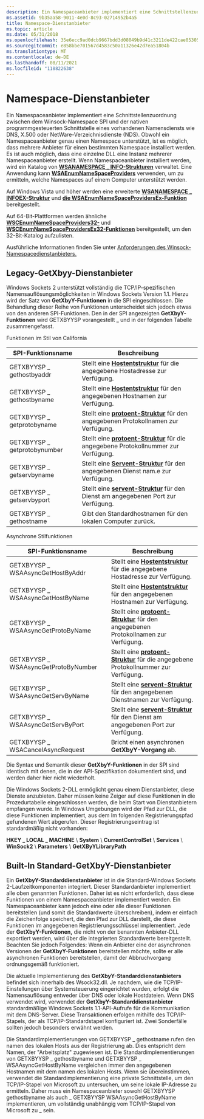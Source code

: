 ```yaml
---
description: Ein Namespaceanbieter implementiert eine Schnittstellenzuordnung zwischen dem Winsock-Namespace SPI und der nativen programmgesteuerten Schnittstelle eines vorhandenen Namensdiensts wie DNS, X.500 oder NetWare-Verzeichnisdienste (NDS).
ms.assetid: 9b35aa58-9011-4e0d-8c93-02714952b4a5
title: Namespace-Dienstanbieter
ms.topic: article
ms.date: 05/31/2018
ms.openlocfilehash: 35e6ecc9ad0dcb9667bdd3d08049b9d41c3211de422cae0530506f6103494527
ms.sourcegitcommit: e858bbe701567d4583c50a11326e42d7ea51804b
ms.translationtype: MT
ms.contentlocale: de-DE
ms.lasthandoff: 08/11/2021
ms.locfileid: "118822638"
---
```

# <a name="namespace-service-providers"></a>Namespace-Dienstanbieter

Ein Namespaceanbieter implementiert eine Schnittstellenzuordnung zwischen dem Winsock-Namespace SPI und der nativen programmgesteuerten Schnittstelle eines vorhandenen Namensdiensts wie DNS, X.500 oder NetWare-Verzeichnisdienste (NDS). Obwohl ein Namespaceanbieter genau einen Namespace unterstützt, ist es möglich, dass mehrere Anbieter für einen bestimmten Namespace installiert werden. Es ist auch möglich, dass eine einzelne DLL eine Instanz mehrerer Namespaceanbieter erstellt. Wenn Namespaceanbieter installiert werden, wird ein Katalog von [**WSANAMESPACE \_ INFO-Strukturen**](/windows/desktop/api/Winsock2/ns-winsock2-wsanamespace_infow) verwaltet. Eine Anwendung kann [**WSAEnumNameSpaceProviders**](/windows/desktop/api/Winsock2/nf-winsock2-wsaenumnamespaceprovidersa) verwenden, um zu ermitteln, welche Namespaces auf einem Computer unterstützt werden.

Auf Windows Vista und höher werden eine erweiterte [**WSANAMESPACE \_ INFOEX-Struktur**](/windows/desktop/api/Winsock2/ns-winsock2-wsanamespace_infoexw) und [**die WSAEnumNameSpaceProvidersEx-Funktion**](/windows/desktop/api/Winsock2/nf-winsock2-wsaenumnamespaceprovidersexa) bereitgestellt.

Auf 64-Bit-Plattformen werden ähnliche [**WSCEnumNameSpaceProviders32-**](/windows/desktop/api/Ws2spi/nf-ws2spi-wscenumnamespaceproviders32) und [**WSCEnumNameSpaceProvidersEx32-Funktionen**](/windows/desktop/api/Ws2spi/nf-ws2spi-wscenumnamespaceprovidersex32) bereitgestellt, um den 32-Bit-Katalog aufzulisten.

Ausführliche Informationen finden Sie unter [Anforderungen des Winsock-Namespacedienstanbieters.](winsock-namespace-service-provider-requirements.md)

## <a name="legacy-getxbyy-service-providers"></a>Legacy-GetXbyy-Dienstanbieter

Windows Sockets 2 unterstützt vollständig die TCP/IP-spezifischen Namensauflösungsmöglichkeiten in Windows Sockets Version 1.1. Hierzu wird der Satz von **GetXbyY-Funktionen** in die SPI eingeschlossen. Die Behandlung dieser Reihe von Funktionen unterscheidet sich jedoch etwas von den anderen SPI-Funktionen. Den in der SPI angezeigten **GetXbyY-Funktionen** wird GETXBYYSP vorangestellt \_ und in der folgenden Tabelle zusammengefasst.

Funktionen im Stil von California



| SPI-Funktionsname           | Beschreibung                                                                              |
|-----------------------------|------------------------------------------------------------------------------------------|
| GETXBYYSP \_ gethostbyaddr    | Stellt eine [**Hostentstruktur**](/windows/desktop/api/winsock/ns-winsock-hostent) für die angegebene Hostadresse zur Verfügung.        |
| GETXBYYSP \_ gethostbyname    | Stellt eine [**Hostentstruktur**](/windows/desktop/api/winsock/ns-winsock-hostent) für den angegebenen Hostnamen zur Verfügung.           |
| GETXBYYSP \_ getprotobyname   | Stellt eine [**protoent-Struktur**](/windows/desktop/api/winsock/ns-winsock-protoent) für den angegebenen Protokollnamen zur Verfügung.     |
| GETXBYYSP \_ getprotobynumber | Stellt eine [**protoent-Struktur**](/windows/desktop/api/winsock/ns-winsock-protoent) für die angegebene Protokollnummer zur Verfügung.   |
| GETXBYYSP \_ getservbyname    | Stellt eine [**Servent-Struktur**](/windows/desktop/api/winsock/ns-winsock-servent) für den angegebenen Dienst nam.e zur Verfügung.        |
| GETXBYYSP \_ getservbyport    | Stellt eine [**servent-Struktur**](/windows/desktop/api/winsock/ns-winsock-servent) für den Dienst am angegebenen Port zur Verfügung. |
| GETXBYYSP \_ gethostname      | Gibt den Standardhostnamen für den lokalen Computer zurück.                                   |



 

Asynchrone Stilfunktionen



| SPI-Funktionsname                   | Beschreibung                                                                              |
|-------------------------------------|------------------------------------------------------------------------------------------|
| GETXBYYSP \_ WSAAsyncGetHostByAddr    | Stellt eine [**Hostentstruktur**](/windows/desktop/api/winsock/ns-winsock-hostent) für die angegebene Hostadresse zur Verfügung.        |
| GETXBYYSP \_ WSAAsyncGetHostByName    | Stellt eine [**Hostentstruktur**](/windows/desktop/api/winsock/ns-winsock-hostent) für den angegebenen Hostnamen zur Verfügung.           |
| GETXBYYSP \_ WSAAsyncGetProtoByName   | Stellt eine [**protoent-Struktur**](/windows/desktop/api/winsock/ns-winsock-protoent) für den angegebenen Protokollnamen zur Verfügung.     |
| GETXBYYSP \_ WSAAsyncGetProtoByNumber | Stellt eine [**protoent-Struktur**](/windows/desktop/api/winsock/ns-winsock-protoent) für die angegebene Protokollnummer zur Verfügung.   |
| GETXBYYSP \_ WSAAsyncGetServByName    | Stellt eine [**servent-Struktur**](/windows/desktop/api/winsock/ns-winsock-servent) für den angegebenen Dienstnamen zur Verfügung.        |
| GETXBYYSP \_ WSAAsyncGetServByPort    | Stellt eine [**servent-Struktur**](/windows/desktop/api/winsock/ns-winsock-servent) für den Dienst am angegebenen Port zur Verfügung. |
| GETXBYYSP \_ WSACancelAsyncRequest    | Bricht einen asynchronen **GetXbyY-Vorgang** ab.                                           |



 

Die Syntax und Semantik dieser **GetXbyY-Funktionen** in der SPI sind identisch mit denen, die in der API-Spezifikation dokumentiert sind, und werden daher hier nicht wiederholt.

Die Windows Sockets 2-DLL ermöglicht genau einem Dienstanbieter, diese Dienste anzubieten. Daher müssen keine Zeiger auf diese Funktionen in die Prozedurtabelle eingeschlossen werden, die beim Start von Dienstanbietern empfangen wurde. In Windows Umgebungen wird der Pfad zur DLL, die diese Funktionen implementiert, aus dem Im folgenden Registrierungspfad gefundenen Wert abgerufen. Dieser Registrierungseintrag ist standardmäßig nicht vorhanden:

**HKEY \_ LOCAL \_ MACHINE** \\ **System** \\ **CurrentControlSet** \\ **Services** \\ **WinSock2** \\ **Parameters** \\ **GetXByYLibraryPath**

## <a name="built-in-default-getxbyy-service-provider"></a>Built-In Standard-GetXbyY-Dienstanbieter

Ein **GetXbyY-Standarddienstanbieter** ist in die Standard-Windows Sockets 2-Laufzeitkomponenten integriert. Dieser Standardanbieter implementiert alle oben genannten Funktionen. Daher ist es nicht erforderlich, dass diese Funktionen von einem Namespaceanbieter implementiert werden. Ein Namespaceanbieter kann jedoch eine oder alle dieser Funktionen bereitstellen (und somit die Standardwerte überschreiben), indem er einfach die Zeichenfolge speichert, die den Pfad zur DLL darstellt, die diese Funktionen im angegebenen Registrierungsschlüssel implementiert. Jede der **GetXbyY-Funktionen,** die nicht von der benannten Anbieter-DLL exportiert werden, wird über die integrierten Standardwerte bereitgestellt. Beachten Sie jedoch Folgendes: Wenn ein Anbieter eine der asynchronen Versionen der **GetXbyY-Funktionen** bereitstellen möchte, sollte er alle asynchronen Funktionen bereitstellen, damit der Abbruchvorgang ordnungsgemäß funktioniert.

Die aktuelle Implementierung des **GetXbyY-Standarddienstanbieters** befindet sich innerhalb des Wsock32.dll. Je nachdem, wie die TCP/IP-Einstellungen über Systemsteuerung eingerichtet wurden, erfolgt die Namensauflösung entweder über DNS oder lokale Hostdateien. Wenn DNS verwendet wird, verwendet der **GetXbyY-Standarddienstanbieter** standardmäßige Windows Sockets 1.1-API-Aufrufe für die Kommunikation mit dem DNS-Server. Diese Transaktionen erfolgen mithilfe des TCP/IP-Stapels, der als TCP/IP-Standardstapel konfiguriert ist. Zwei Sonderfälle sollten jedoch besonders erwähnt werden.

Die Standardimplementierungen von GETXBYYSP \_ gethostname rufen den namen des lokalen Hosts aus der Registrierung ab. Dies entspricht dem Namen, der "Arbeitsplatz" zugewiesen ist. Die Standardimplementierungen von GETXBYYSP \_ gethostbyname und GETXBYYSP \_ WSAAsyncGetHostByName vergleichen immer den angegebenen Hostnamen mit dem namen des lokalen Hosts. Wenn sie übereinstimmen, verwendet die Standardimplementierung eine private Schnittstelle, um den TCP/IP-Stapel von Microsoft zu untersuchen, um seine lokale IP-Adresse zu ermitteln. Daher muss ein Namespaceanbieter sowohl GETXBYYSP gethostbyname als auch \_ GETXBYYSP WSAAsyncGetHostByName implementieren, um vollständig unabhängig vom TCP/IP-Stapel von Microsoft zu \_ sein.

 

 



